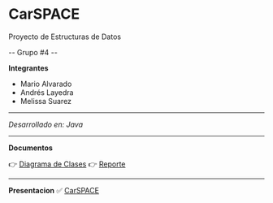 # CarSPACE
Proyecto de Estructuras de Datos

-- Grupo #4 --

**Integrantes**

- Mario Alvarado
- Andrés Layedra
- Melissa Suarez

****

*Desarrollado en: Java*

****
**Documentos**

👉 [Diagrama de Clases](https://github.com/m-alvaradox/CarSPACE/blob/main/ED_P1_Grupo04_DiagramaClases.pdf)
👉 [Reporte](https://github.com/m-alvaradox/CarSPACE/blob/main/ED_P1_Grupo04_Reporte.pdf)

****
**Presentacion**
✅ [CarSPACE](https://youtu.be/YOMSnZiegEk"CarSPACE")
